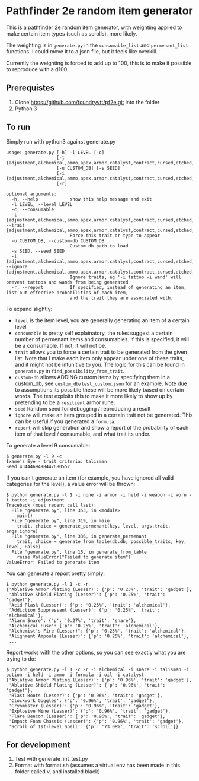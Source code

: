 # Pathfinder 2e random item generator

This is a pathfinder 2e random item generator, with weighting applied to make certain item types (such as scrolls), more likely.

The weighting is in `generate.py` in the `consumable_list` and `permenant_list` functions. I could move it to a json file, but it feels like overkill.

Currently the weighting is forced to add up to 100, this is to make it possible to reproduce with a d100.

## Prerequistes
1. Clone https://github.com/foundryvtt/pf2e.git into the folder
2. Python 3

## To run
Simply run with python3 against generate.py

```
usage: generate.py [-h] -l LEVEL [-c]
                   [-t {adjustment,alchemical,ammo,apex,armor,catalyst,contract,cursed,etched,formula,fulu,gadget,grimoire,held,intelligent,missive,none,oil,potion,precious,scroll,snare,spellheart,staff,structure,talisman,tattoo,tech,wand,weapon,worn}]
                   [-u CUSTOM_DB] [-s SEED]
                   [-i {adjustment,alchemical,ammo,apex,armor,catalyst,contract,cursed,etched,formula,fulu,gadget,grimoire,held,intelligent,missive,none,oil,potion,precious,scroll,snare,spellheart,staff,structure,talisman,tattoo,tech,wand,weapon,worn}]
                   [-r]

optional arguments:
  -h, --help            show this help message and exit
  -l LEVEL, --level LEVEL
  -c, --consumable
  -t {adjustment,alchemical,ammo,apex,armor,catalyst,contract,cursed,etched,formula,fulu,gadget,grimoire,held,intelligent,missive,none,oil,potion,precious,scroll,snare,spellheart,staff,structure,talisman,tattoo,tech,wand,weapon,worn}, --trait {adjustment,alchemical,ammo,apex,armor,catalyst,contract,cursed,etched,formula,fulu,gadget,grimoire,held,intelligent,missive,none,oil,potion,precious,scroll,snare,spellheart,staff,structure,talisman,tattoo,tech,wand,weapon,worn}
                        Force this trait or type to appear
  -u CUSTOM_DB, --custom-db CUSTOM_DB
                        Custom db path to load
  -s SEED, --seed SEED
  -i {adjustment,alchemical,ammo,apex,armor,catalyst,contract,cursed,etched,formula,fulu,gadget,grimoire,held,intelligent,missive,none,oil,potion,precious,scroll,snare,spellheart,staff,structure,talisman,tattoo,tech,wand,weapon,worn}, --ignore {adjustment,alchemical,ammo,apex,armor,catalyst,contract,cursed,etched,formula,fulu,gadget,grimoire,held,intelligent,missive,none,oil,potion,precious,scroll,snare,spellheart,staff,structure,talisman,tattoo,tech,wand,weapon,worn}
                        Ignore traits, eg '-i tattoo -i wand' will prevent tattoos and wands from being generated
  -r, --report          If specified, instead of generating an item, list out effective probabilities of each item,
                        and the trait they are associated with.
```

To expand slightly:
* `level` is the item level, you are generally generating an item of a certain level
* `consumable` is pretty self explainatory, the rules suggest a certain number of permenant items and consumables. If this is specified, it will be a consumable. If not, it will not be.
* `trait` allows you to force a certain trait to be generated from the given list. Note that I make each item only appear under one of these traits, and it might not be intunitive to you. The logic for this can be found in `generate.py` in `find_possibility_from_trait`.
* `custom-db` allows ADDING custom items by specifying them in a custom_db, see `custom_db/test_custom.json` for an example. Note due to assumptions its possible these will be more likely based on certain words. The test exploits this to make it more likely to show up by pretending to be a `resilient` armor rune.
* `seed` Random seed for debugging / reproducing a result
* `ignore` will make an item grouped in a certain trait not be generated. This can be useful if you generated a `formula`.
* `report` will skip generation and show a report of the probability of each item of that level / consumable, and what trait its under.

To generate a level 9 consumable:
```
$ generate.py -l 9 -c
Ixamè's Eye - trait criteria: talisman
Seed 4344469498447680552
```

If you can't generate an item (for example, you have ignored all valid categories for the level), a value error will be thrown:
```
$ python generate.py -l 1 -i none -i armor -i held -i weapon -i worn -i tattoo -i adjustment
Traceback (most recent call last):
  File "generate.py", line 353, in <module>
    main()
  File "generate.py", line 319, in main
    trait, choice = generate_permenant(key, level, args.trait, args.ignore)
  File "generate.py", line 336, in generate_permenant
    trait, choice = generate_from_table(db.db, possible_traits, key, level, False)
  File "generate.py", line 15, in generate_from_table
    raise ValueError("Failed to generate item")
ValueError: Failed to generate item
```

You can generate a report pretty simply:
```
$ python generate.py -l 1 -c -r
{'Ablative Armor Plating (Lesser)': {'p': '0.25%', 'trait': 'gadget'},
 'Ablative Shield Plating (Lesser)': {'p': '0.25%', 'trait': 'gadget'},
 'Acid Flask (Lesser)': {'p': '0.25%', 'trait': 'alchemical'},
 'Addiction Suppressant (Lesser)': {'p': '0.25%', 'trait': 'alchemical'},
 'Alarm Snare': {'p': '0.27%', 'trait': 'snare'},
 'Alchemical Fuse': {'p': '0.25%', 'trait': 'alchemical'},
 "Alchemist's Fire (Lesser)": {'p': '0.25%', 'trait': 'alchemical'},
 'Alignment Ampoule (Lesser)': {'p': '0.25%', 'trait': 'alchemical'},
 ...
```

Report works with the other options, so you can see exactly what you are trying to do:
```
$ python generate.py -l 1 -c -r -i alchemical -i snare -i talisman -i potion -i held -i ammo -i formula -i oil -i catalyst
{'Ablative Armor Plating (Lesser)': {'p': '0.96%', 'trait': 'gadget'},
 'Ablative Shield Plating (Lesser)': {'p': '0.96%', 'trait': 'gadget'},
 'Blast Boots (Lesser)': {'p': '0.96%', 'trait': 'gadget'},
 'Clockwork Goggles': {'p': '0.96%', 'trait': 'gadget'},
 'Cryomister (Lesser)': {'p': '0.96%', 'trait': 'gadget'},
 'Explosive Mine (Lesser)': {'p': '0.96%', 'trait': 'gadget'},
 'Flare Beacon (Lesser)': {'p': '0.96%', 'trait': 'gadget'},
 'Impact Foam Chassis (Lesser)': {'p': '0.96%', 'trait': 'gadget'},
 'Scroll of 1st-level Spell': {'p': '73.08%', 'trait': 'scroll'}}
```

## For development
1. Test with generate_int_test.py
2. Format with format.sh (assumes a virtual env has been made in this folder called v, and installed black)